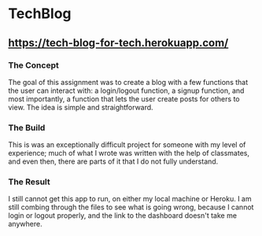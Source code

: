# TechBlog


## https://tech-blog-for-tech.herokuapp.com/


### The Concept
The goal of this assignment was to create a blog with a few functions that the user can interact with: a login/logout function, a signup function, and most importantly, a function that lets the user create posts for others to view.  The idea is simple and straightforward.

### The Build
This is was an exceptionally difficult project for someone with my level of experience; much of what I wrote was written with the help of classmates, and even then, there are parts of it that I do not fully understand.

### The Result
I still cannot get this app to run, on either my local machine or Heroku.  I am still combing through the files to see what is going wrong, because I cannot login or logout properly, and the link to the dashboard doesn't take me anywhere.
